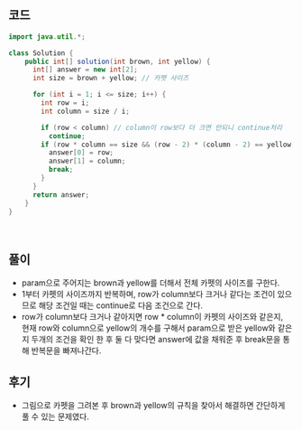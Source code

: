 ## 코드
```java
import java.util.*;

class Solution {
    public int[] solution(int brown, int yellow) {
      int[] answer = new int[2];
      int size = brown + yellow; // 카펫 사이즈

      for (int i = 1; i <= size; i++) {
        int row = i;
        int column = size / i;

        if (row < column) // column이 row보다 더 크면 안되니 continue처리
          continue;
        if (row * column == size && (row - 2) * (column - 2) == yellow) { // 사이즈가 row * column과 같고 yellow의 크기가 param이 맞을 때
          answer[0] = row;
          answer[1] = column;
          break;
        }
      }
      return answer;
    }   
}

```

<br>

## 풀이
* param으로 주어지는 brown과 yellow를 더해서 전체 카펫의 사이즈를 구한다.
* 1부터 카펫의 사이즈까지 반복하며, row가 column보다 크거나 같다는 조건이 있으므로 해당 조건일 때는 continue로 다음 조건으로 간다.
* row가 column보다 크거나 같아지면 row * column이 카펫의 사이즈와 같은지, 현재 row와 column으로 yellow의 개수를 구해서 param으로 받은 yellow와 같은지 두개의 조건을 확인 한 후 둘 다 맞다면 answer에 값을 채워준 후 break문을 통해 반복문을 빠져나간다.


## 후기
* 그림으로 카펫을 그려본 후 brown과 yellow의 규칙을 찾아서 해결하면 간단하게 풀 수 있는 문제였다.
